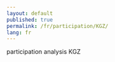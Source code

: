 ```yaml
---
layout: default
published: true
permalink: /fr/participation/KGZ/
lang: fr
---
```


participation analysis KGZ
